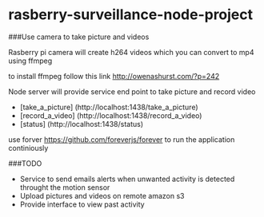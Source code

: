 # rasberry-surveillance-node-project

###Use camera to take picture and videos 

Rasberry pi camera will create  h264 videos which you can convert to mp4 using ffmpeg

to install ffmpeg follow this link http://owenashurst.com/?p=242

Node server will provide service end point to take picture and record video

* [take_a_picture] (http://localhost:1438/take_a_picture)
* [record_a_video] (http://localhost:1438/record_a_video)
* [status] (http://localhost:1438/status)

use forver https://github.com/foreverjs/forever to run the application continiously 

###TODO
- Service to send emails alerts when unwanted activity is detected throught the motion sensor
- Upload pictures and videos on remote amazon s3 
- Provide interface to view past activity



